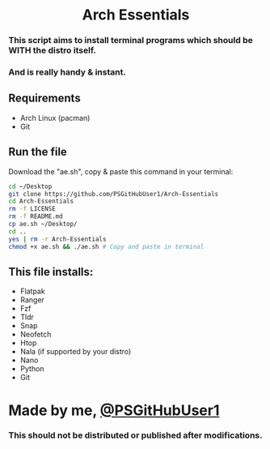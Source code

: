 <h1 align="center">
 Arch Essentials
</h1>

### This script aims to install terminal programs which should be WITH the distro itself.
### And is really handy & instant.
 

<h2 align="left">
  Requirements 
</h2>

 - Arch Linux (pacman)
 - Git 
<h2 align="left">  Run the file </h2>


 
Download the "ae.sh", copy & paste this command in your terminal:
```sh
cd ~/Desktop
git clone https://github.com/PSGitHubUser1/Arch-Essentials
cd Arch-Essentials
rm -f LICENSE
rm -f README.md
cp ae.sh ~/Desktop/
cd ..
yes | rm -r Arch-Essentials
chmod +x ae.sh && ./ae.sh # Copy and paste in terminal
```
<h2 align="left">  This file installs: </h2>

 - Flatpak
 - Ranger
 - Fzf
 - Tldr
 - Snap
 - Neofetch
 - Htop
 - Nala (if supported by your distro)
 - Nano
 - Python
 - Git


# Made by me, [@PSGitHubUser1](https://github.com/PSGitHubUser1)
### This should not be distributed or published after modifications.
